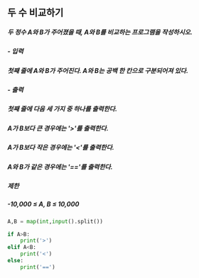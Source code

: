 ## 두 수 비교하기
##### 두 정수 A와 B가 주어졌을 때, A와 B를 비교하는 프로그램을 작성하시오.

##### - 입력
##### 첫째 줄에 A와 B가 주어진다. A와 B는 공백 한 칸으로 구분되어져 있다.

##### - 출력
##### 첫째 줄에 다음 세 가지 중 하나를 출력한다.

##### A가 B보다 큰 경우에는 '>'를 출력한다.
##### A가 B보다 작은 경우에는 '<'를 출력한다.
##### A와 B가 같은 경우에는 '=='를 출력한다.
##### 제한
##### -10,000 ≤ A, B ≤ 10,000

```python
A,B = map(int,input().split())

if A>B:
    print('>')
elif A<B:
    print('<')
else:
    print('==')
```
